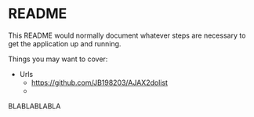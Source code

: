 # README

This README would normally document whatever steps are necessary to get the
application up and running.

Things you may want to cover:

- Urls
  - https://github.com/JB198203/AJAX2dolist
  -

BLABLABLABLA
